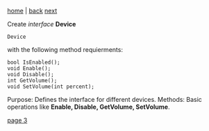 [home](./page01.md) | [back](./page01.md) [next](./page03.md)

Create *interface* **Device**
```
Device
```
with the following method requierments:

```
bool IsEnabled();
void Enable();
void Disable();
int GetVolume();
void SetVolume(int percent);
```

Purpose: Defines the interface for different devices.
Methods: Basic operations like **Enable, Disable, GetVolume, SetVolume**.

[page 3](./page03.md)
